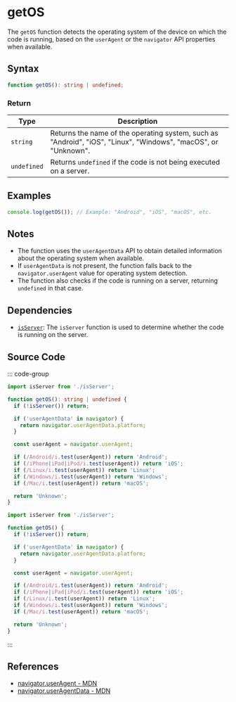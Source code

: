 # getOS

The `getOS` function detects the operating system of the device on which the code is running, based on the `userAgent` or the `navigator` API properties when available.

## Syntax

```typescript
function getOS(): string | undefined;
```

### Return

| Type      | Description                                              |
|-----------|----------------------------------------------------------|
| `string`  | Returns the name of the operating system, such as "Android", "iOS", "Linux", "Windows", "macOS", or "Unknown". |
| `undefined` | Returns `undefined` if the code is not being executed on a server. |

## Examples

```typescript
console.log(getOS()); // Example: "Android", "iOS", "macOS", etc.
```

## Notes

- The function uses the `userAgentData` API to obtain detailed information about the operating system when available.
- If `userAgentData` is not present, the function falls back to the `navigator.userAgent` value for operating system detection.
- The function also checks if the code is running on a server, returning `undefined` in that case.

## Dependencies

- [`isServer`](./isServer.md): The `isServer` function is used to determine whether the code is running on the server.

## Source Code

::: code-group
```typescript
import isServer from './isServer';

function getOS(): string | undefined {
  if (!isServer()) return;

  if ('userAgentData' in navigator) {
    return navigator.userAgentData.platform;
  }

  const userAgent = navigator.userAgent;

  if (/Android/i.test(userAgent)) return 'Android';
  if (/iPhone|iPad|iPod/i.test(userAgent)) return 'iOS';
  if (/Linux/i.test(userAgent)) return 'Linux';
  if (/Windows/i.test(userAgent)) return 'Windows';
  if (/Mac/i.test(userAgent)) return 'macOS';

  return 'Unknown';
}
```

```javascript
import isServer from './isServer';

function getOS() {
  if (!isServer()) return;

  if ('userAgentData' in navigator) {
    return navigator.userAgentData.platform;
  }

  const userAgent = navigator.userAgent;

  if (/Android/i.test(userAgent)) return 'Android';
  if (/iPhone|iPad|iPod/i.test(userAgent)) return 'iOS';
  if (/Linux/i.test(userAgent)) return 'Linux';
  if (/Windows/i.test(userAgent)) return 'Windows';
  if (/Mac/i.test(userAgent)) return 'macOS';

  return 'Unknown';
}
```
:::

## References

- [navigator.userAgent - MDN](https://developer.mozilla.org/en-US/docs/Web/API/Navigator/userAgent)
- [navigator.userAgentData - MDN](https://developer.mozilla.org/en-US/docs/Web/API/Navigator/userAgentData)